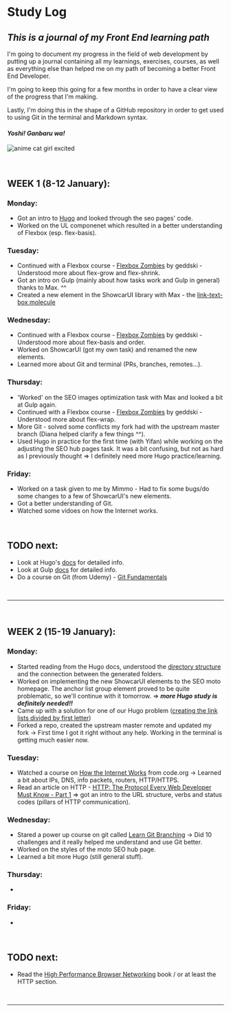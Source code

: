# Study Log

## *This is a journal of my Front End learning path*

I'm going to document my progress in the field of web development by putting up a journal containing all my learnings, exercises, courses, as well as everything else than helped me on my path of becoming a better Front End Developer. 

I'm going to keep this going for a few months in order to have a clear view of the progress that I'm making.

Lastly, I'm doing this in the shape of a GitHub repository in order to get used to using Git in the terminal and Markdown syntax.

#### *Yoshi! Ganbaru wa!*
![anime cat girl excited](https://i.imgur.com/hsXImWz.gif "Excited Nawnaw-sama")

<br>

## **WEEK 1 (8-12 January)**:

### **Monday**: 
* Got an intro to [Hugo](https://gohugo.io) and looked through the seo pages' code.
* Worked on the UL componenet which resulted in a better understanding of Flexbox (esp. flex-basis).

### **Tuesday**: 
* Continued with a Flexbox course - [Flexbox Zombies](https://geddski.teachable.com/courses/) by geddski - Understood more about flex-grow and flex-shrink.
* Got an intro on Gulp (mainly about how tasks work and Gulp in general) thanks to Max. ^^
* Created a new element in the ShowcarUI library with Max - the [link-text-box molecule](https://autoscout24.github.io/showcar-ui/#link-text-box-target) 

### **Wednesday**: 
* Continued with a Flexbox course - [Flexbox Zombies](https://geddski.teachable.com/courses/) by geddski - Understood more about flex-basis and order.
* Worked on ShowcarUI (got my own task) and renamed the new elements.
* Learned more about Git and terminal (PRs, branches, remotes...).

### **Thursday**: 
* 'Worked' on the SEO images optimization task with Max and looked a bit at Gulp again.
* Continued with a Flexbox course - [Flexbox Zombies](https://geddski.teachable.com/courses/) by geddski - Understood more about flex-wrap.
* More Git - solved some conflicts my fork had with the upstream master branch (Diana helped clarify a few things ^^).
* Used Hugo in practice for the first time (with Yifan) while working on the adjusting the SEO hub pages task. It was a bit confusing, but not as hard as I previously thought => I definitely need more Hugo practice/learning. 

### **Friday**: 
* Worked on a task given to me by Mimmo - Had to fix some bugs/do some changes to a few of ShowcarUI's new elements.
* Got a better understanding of Git.
* Watched some vidoes on how the Internet works.

<br>

## **TODO next**: 
* Look at Hugo's [docs](https://gohugo.io/documentation/) for detailed info.
* Look at Gulp [docs](https://github.com/gulpjs/gulp/blob/master/docs/API.md) for detailed info.
* Do a course on Git (from Udemy) - [Git Fundamentals](https://www.udemy.com/git-novice-to-expert/learn/v4/overview)

<br>

---

<br>

## **WEEK 2 (15-19 January)**:

### **Monday**: 
* Started reading from the Hugo docs, understood the [directory structure](https://gohugo.io/getting-started/directory-structure/) and the connection between the generated folders. 
* Worked on implementing the new ShowcarUI elements to the SEO moto homepage. The anchor list group element proved to be quite problematic, so we'll continue with it tomorrow. => *__more Hugo study is definitely needed!!__*
* Came up with a solution for one of our Hugo problem ([creating the link lists divided by first letter](https://discourse.gohugo.io/t/lists-of-content-divided-by-posts-first-letter/8534))
* Forked a repo, created the upstream master remote and updated my fork -> First time I got it right without any help. Working in the terminal is getting much easier now.

### **Tuesday**: 
* Watched a course on [How the Internet Works](https://www.khanacademy.org/partner-content/code-org/internet-works) from code.org -> Learned a bit about IPs, DNS, info packets, routers, HTTP/HTTPS.
* Read an article on HTTP - [HTTP: The Protocol Every Web Developer Must Know - Part 1](https://code.tutsplus.com/tutorials/http-the-protocol-every-web-developer-must-know-part-1--net-31177) => got an intro to the URL structure, verbs and status codes (pillars of HTTP communication).

### **Wednesday**: 
* Stared a power up course on git called [Learn Git Branching](https://learngitbranching.js.org/) -> Did 10 challenges and it really helped me understand and use Git better.
* Worked on the styles of the moto SEO hub page.
* Learned a bit more Hugo (still general stuff).

### **Thursday**: 
* 

### **Friday**: 
* 

<br>

## **TODO next**: 
* Read the [High Performance Browser Networking](https://hpbn.co/) book / or at least the HTTP section.

<br>

---


